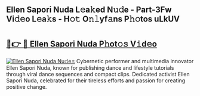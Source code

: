 ## Ellen Sapori Nuda L𝚎a𝚔ed N𝚞𝚍e - Part-3Fw Vi𝚍𝚎o L𝚎a𝚔s - H𝚘𝚝 O𝚗𝚕yf𝚊ns P𝚑𝚘tos uLkUV

# <h2><a href="http://kf5ny1h.oniu.top/?m=Ellen+Sapori+Nuda">🔗👉 🔴 Ellen Sapori Nuda P𝚑ot𝚘𝚜 V𝚒d𝚎o</a></h2>

[![Ellen Sapori Nuda Nu𝚍e𝚜](https://i.imgur.com/0qMVB7G.gif)](http://kf5ny1h.oniu.top/?m=Ellen+Sapori+Nuda)
Cybernetic performer and multimedia innovator Ellen Sapori Nuda, known for publishing dance and lifestyle tutorials through viral dance sequences and compact clips. Dedicated activist Ellen Sapori Nuda, celebrated for their tireless efforts and passion for creating positive change.  
